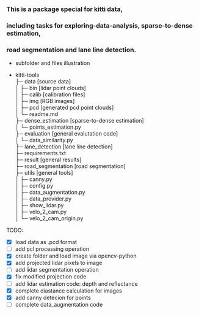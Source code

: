### This is a package special for kitti data, 
### including tasks for exploring-data-analysis, sparse-to-dense estimation,
### road segmentation and lane line detection.

-   subfolder and files illustration

-   kitti-tools<br/>
├─ data                 [source data]<br/>
│  ├─ bin               [lidar point clouds]<br/>
│  ├─ calib             [calibration files]<br/>
│  ├─ img               [RGB images]<br/>
│  ├─ pcd               [generated pcd point clouds]<br/>
│  └─ readme.md<br/>
├─ dense_estimation     [sparse-to-dense estimation]<br/>
│  └─ points_estimation.py<br/>
├─ evaluation           [general evalutation code]<br/>
│  └─ data_similarity.py<br/>
├─ lane_detection       [lane line detection]<br/>
├─ requirements.txt<br/>
├─ result               [general results]<br/>
├─ road_segmentation    [road segmentation]<br/>
├─ utils                [general tools]<br/>
│  ├─ canny.py<br/>
│  ├─ config.py<br/>
│  ├─ data_augmentation.py<br/>
│  ├─ data_provider.py<br/>
│  ├─ show_lidar.py<br/>
│  ├─ velo_2_cam.py<br/>
│  └─ velo_2_cam_origin.py<br/>


TODO:
- [x] load data as .pcd format
- [ ] add pcl processing operation
- [x] create folder and load image via opencv-python
- [x] add projected lidar pixels to image
- [ ] add lidar segmentation operation
- [x] fix modified projection code
- [ ] add lidar estimation code: depth and reflectance
- [x] complete diastance calculation for images
- [x] add canny detecion for points
- [ ] complete data_augmentation code